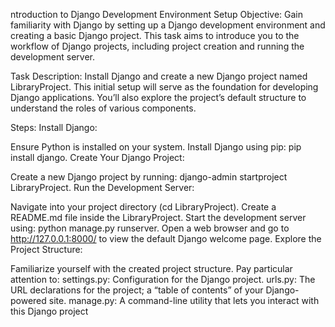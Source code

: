 ntroduction to Django Development Environment Setup Objective: Gain familiarity with Django by setting up a Django development environment and creating a basic Django project. This task aims to introduce you to the workflow of Django projects, including project creation and running the development server.

Task Description: Install Django and create a new Django project named LibraryProject. This initial setup will serve as the foundation for developing Django applications. You’ll also explore the project’s default structure to understand the roles of various components.

Steps: Install Django:

Ensure Python is installed on your system. Install Django using pip: pip install django. Create Your Django Project:

Create a new Django project by running: django-admin startproject LibraryProject. Run the Development Server:

Navigate into your project directory (cd LibraryProject). Create a README.md file inside the LibraryProject. Start the development server using: python manage.py runserver. Open a web browser and go to http://127.0.0.1:8000/ to view the default Django welcome page. Explore the Project Structure:

Familiarize yourself with the created project structure. Pay particular attention to: settings.py: Configuration for the Django project. urls.py: The URL declarations for the project; a “table of contents” of your Django-powered site. manage.py: A command-line utility that lets you interact with this Django project